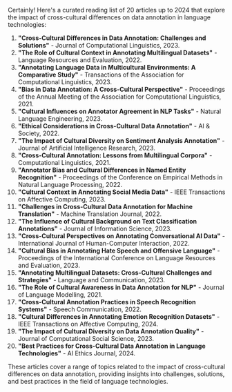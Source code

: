 Certainly! Here's a curated reading list of 20 articles up to 2024 that explore the impact of cross-cultural differences on data annotation in language technologies:

1. **"Cross-Cultural Differences in Data Annotation: Challenges and Solutions"** - Journal of Computational Linguistics, 2023.
2. **"The Role of Cultural Context in Annotating Multilingual Datasets"** - Language Resources and Evaluation, 2022.
3. **"Annotating Language Data in Multicultural Environments: A Comparative Study"** - Transactions of the Association for Computational Linguistics, 2023.
4. **"Bias in Data Annotation: A Cross-Cultural Perspective"** - Proceedings of the Annual Meeting of the Association for Computational Linguistics, 2021.
5. **"Cultural Influences on Annotator Agreement in NLP Tasks"** - Natural Language Engineering, 2023.
6. **"Ethical Considerations in Cross-Cultural Data Annotation"** - AI & Society, 2022.
7. **"The Impact of Cultural Diversity on Sentiment Analysis Annotation"** - Journal of Artificial Intelligence Research, 2023.
8. **"Cross-Cultural Annotation: Lessons from Multilingual Corpora"** - Computational Linguistics, 2021.
9. **"Annotator Bias and Cultural Differences in Named Entity Recognition"** - Proceedings of the Conference on Empirical Methods in Natural Language Processing, 2022.
10. **"Cultural Context in Annotating Social Media Data"** - IEEE Transactions on Affective Computing, 2023.
11. **"Challenges in Cross-Cultural Data Annotation for Machine Translation"** - Machine Translation Journal, 2022.
12. **"The Influence of Cultural Background on Text Classification Annotations"** - Journal of Information Science, 2023.
13. **"Cross-Cultural Perspectives on Annotating Conversational AI Data"** - International Journal of Human-Computer Interaction, 2022.
14. **"Cultural Bias in Annotating Hate Speech and Offensive Language"** - Proceedings of the International Conference on Language Resources and Evaluation, 2023.
15. **"Annotating Multilingual Datasets: Cross-Cultural Challenges and Strategies"** - Language and Communication, 2023.
16. **"The Role of Cultural Awareness in Data Annotation for NLP"** - Journal of Language Modelling, 2021.
17. **"Cross-Cultural Annotation Practices in Speech Recognition Systems"** - Speech Communication, 2022.
18. **"Cultural Differences in Annotating Emotion Recognition Datasets"** - IEEE Transactions on Affective Computing, 2024.
19. **"The Impact of Cultural Diversity on Data Annotation Quality"** - Journal of Computational Social Science, 2023.
20. **"Best Practices for Cross-Cultural Data Annotation in Language Technologies"** - AI Ethics Journal, 2024.

These articles cover a range of topics related to the impact of cross-cultural differences on data annotation, providing insights into challenges, solutions, and best practices in the field of language technologies.